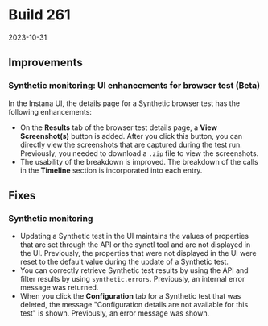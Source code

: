 # Build 261

2023-10-31

## Improvements

### Synthetic monitoring: UI enhancements for browser test (Beta)

In the Instana UI, the details page for a Synthetic browser test has the following enhancements:
- On the **Results** tab of the browser test details page, a **View Screenshot(s)** button is added. After you click this button, you can directly view the screenshots that are captured during the test run. Previously, you needed to download a `.zip` file to view the screenshots.
- The usability of the breakdown is improved. The breakdown of the calls in the **Timeline** section is incorporated into each entry.


## Fixes

### Synthetic monitoring

- Updating a Synthetic test in the UI maintains the values of properties that are set through the API or the synctl tool and are not displayed in the UI. Previously, the properties that were not displayed in the UI were reset to the default value during the update of a Synthetic test.
- You can correctly retrieve Synthetic test results by using the API and filter results by using `synthetic.errors`. Previously, an internal error message was returned.
- When you click the **Configuration** tab for a Synthetic test that was deleted, the message "Configuration details are not available for this test" is shown. Previously, an error message was shown.
